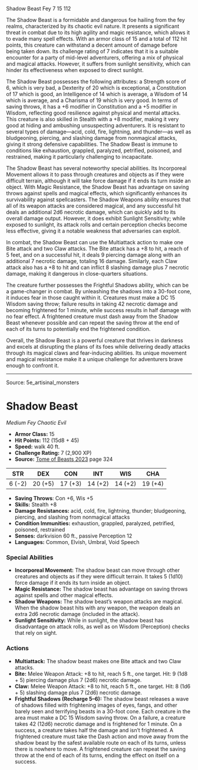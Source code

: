 <MonsterName/>Shadow Beast</MonsterName>
<CreatureType/>Fey</CreatureType>
<CR/>7</CR>
<AC/>15</AC>
<HP/>112</HP>
<summary>The Shadow Beast is a formidable and dangerous foe hailing from the fey realms, characterized by its chaotic evil nature. It presents a significant threat in combat due to its high agility and magic resistance, which allows it to evade many spell effects. With an armor class of 15 and a total of 112 hit points, this creature can withstand a decent amount of damage before being taken down. Its challenge rating of 7 indicates that it is a suitable encounter for a party of mid-level adventurers, offering a mix of physical and magical attacks. However, it suffers from sunlight sensitivity, which can hinder its effectiveness when exposed to direct sunlight.</summary>

<detail>

The Shadow Beast possesses the following attributes: a Strength score of 6, which is very bad, a Dexterity of 20 which is exceptional, a Constitution of 17 which is good, an Intelligence of 14 which is average, a Wisdom of 14 which is average, and a Charisma of 19 which is very good. In terms of saving throws, it has a +6 modifier in Constitution and a +5 modifier in Wisdom, reflecting good resilience against physical and mental attacks. This creature is also skilled in Stealth with a +8 modifier, making it very good at hiding and ambushing unsuspecting adventurers. It is resistant to several types of damage—acid, cold, fire, lightning, and thunder—as well as bludgeoning, piercing, and slashing damage from nonmagical attacks, giving it strong defensive capabilities. The Shadow Beast is immune to conditions like exhaustion, grappled, paralyzed, petrified, poisoned, and restrained, making it particularly challenging to incapacitate.

The Shadow Beast has several noteworthy special abilities. Its Incorporeal Movement allows it to pass through creatures and objects as if they were difficult terrain, although it will take force damage if it ends its turn inside an object. With Magic Resistance, the Shadow Beast has advantage on saving throws against spells and magical effects, which significantly enhances its survivability against spellcasters. The Shadow Weapons ability ensures that all of its weapon attacks are considered magical, and any successful hit deals an additional 2d6 necrotic damage, which can quickly add to its overall damage output. However, it does exhibit Sunlight Sensitivity; while exposed to sunlight, its attack rolls and certain perception checks become less effective, giving it a notable weakness that adversaries can exploit.

In combat, the Shadow Beast can use the Multiattack action to make one Bite attack and two Claw attacks. The Bite attack has a +8 to hit, a reach of 5 feet, and on a successful hit, it deals 9 piercing damage along with an additional 7 necrotic damage, totaling 16 damage. Similarly, each Claw attack also has a +8 to hit and can inflict 8 slashing damage plus 7 necrotic damage, making it dangerous in close-quarters situations.

The creature further possesses the Frightful Shadows ability, which can be a game-changer in combat. By unleashing the shadows into a 30-foot cone, it induces fear in those caught within it. Creatures must make a DC 15 Wisdom saving throw; failure results in taking 42 necrotic damage and becoming frightened for 1 minute, while success results in half damage with no fear effect. A frightened creature must dash away from the Shadow Beast whenever possible and can repeat the saving throw at the end of each of its turns to potentially end the frightened condition.

Overall, the Shadow Beast is a powerful creature that thrives in darkness and excels at disrupting the plans of its foes while delivering deadly attacks through its magical claws and fear-inducing abilities. Its unique movement and magical resistance make it a unique challenge for adventurers brave enough to confront it.</detail>



---

Source: 5e_artisinal_monsters

# Shadow Beast

*Medium* *Fey* *Chaotic Evil*

- **Armor Class:** 15
- **Hit Points:** 112 (15d8 + 45)
- **Speed:** walk 40 ft.
- **Challenge Rating:** 7 (2,900 XP)
- **Source:** [Tome of Beasts 2023](https://koboldpress.com/kpstore/product/tome-of-beasts-1-2023-edition/) page 324

| STR | DEX | CON | INT | WIS | CHA |
| --- | --- | --- | --- | --- | --- |
| 6 (-2) | 20 (+5) | 17 (+3) | 14 (+2) | 14 (+2) | 19 (+4) |

- **Saving Throws**: Con +6, Wis +5
- **Skills:** Stealth +8
- **Damage Resistances:** acid, cold, fire, lightning, thunder; bludgeoning, piercing, and slashing from nonmagical attacks
- **Condition Immunities:** exhaustion, grappled, paralyzed, petrified, poisoned, restrained
- **Senses:** darkvision 60 ft., passive Perception 12
- **Languages:** Common, Elvish, Umbral, Void Speech

### Special Abilities

- **Incorporeal Movement:** The shadow beast can move through other creatures and objects as if they were difficult terrain. It takes 5 (1d10) force damage if it ends its turn inside an object.
- **Magic Resistance:** The shadow beast has advantage on saving throws against spells and other magical effects.
- **Shadow Weapons:** The shadow beast’s weapon attacks are magical. When the shadow beast hits with any weapon, the weapon deals an extra 2d6 necrotic damage (included in the attack).
- **Sunlight Sensitivity:** While in sunlight, the shadow beast has disadvantage on attack rolls, as well as on Wisdom (Perception) checks that rely on sight.

### Actions

- **Multiattack:** The shadow beast makes one Bite attack and two Claw attacks.
- **Bite:** Melee Weapon Attack: +8 to hit, reach 5 ft., one target. Hit: 9 (1d8 + 5) piercing damage plus 7 (2d6) necrotic damage.
- **Claw:** Melee Weapon Attack: +8 to hit, reach 5 ft., one target. Hit: 8 (1d6 + 5) slashing damage plus 7 (2d6) necrotic damage.
- **Frightful Shadows (Recharge 5–6):** The shadow beast releases a wave of shadows filled with frightening images of eyes, fangs, and other barely seen and terrifying beasts in a 30-foot cone. Each creature in the area must make a DC 15 Wisdom saving throw. On a failure, a creature takes 42 (12d6) necrotic damage and is frightened for 1 minute. On a success, a creature takes half the damage and isn’t frightened. A frightened creature must take the Dash action and move away from the shadow beast by the safest available route on each of its turns, unless there is nowhere to move. A frightened creature can repeat the saving throw at the end of each of its turns, ending the effect on itself on a success.


